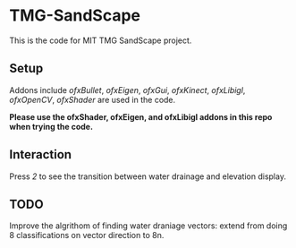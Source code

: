 # TMG-SandScape
This is the code for MIT TMG SandScape project.

## Setup
Addons include *ofxBullet*, *ofxEigen*, *ofxGui*, *ofxKinect*, *ofxLibigl*, *ofxOpenCV*, *ofxShader* are used in the code.

**Please use the ofxShader, ofxEigen, and ofxLibigl addons in this repo when trying the code.** 

## Interaction
Press *2* to see the transition between water drainage and elevation display.

## TODO
Improve the algrithom of finding water draniage vectors: extend from doing 8 classifications on vector direction to 8n.
